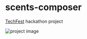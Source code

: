# scents-composer
[TechFest](http://techfestmunich.com) hackathon project

![project image](https://user-images.githubusercontent.com/3748453/30395349-262963b4-98c6-11e7-83fc-6e1607a4cf64.gif)
